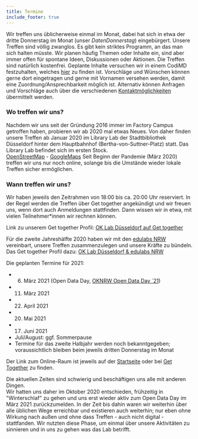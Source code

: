 ```yaml
---
title: Termine
include_footer: true
---
```


Wir treffen uns üblicherweise einmal im Monat, dabei hat sich in etwa der dritte Donnerstag im Monat (unser *DatenDonnerstag*) eingebürgert.
Unsere Treffen sind völlig zwanglos. Es gibt kein striktes Programm, an das man sich halten müsste. Wir planen häufig Themen oder Inhalte ein, sind aber immer offen für spontane Ideen, Diskussionen oder Aktionen.
Die Treffen sind natürlich kostenfrei.
Geplante Inhalte versuchen wir in einem CodiMD festzuhalten, welches <a href="https://hackmd.okfn.de/tNYYAwuISH2xJNGQdR6dCA" target="_blank">hier</a> zu finden ist. Vorschläge und Wünschen können gerne dort eingetragen und gerne mit Vornamen versehen werden, damit eine Zuordnung/Ansprechbarkeit möglich ist. Alternativ können Anfragen und Vorschläge auch über die verschiedenen <a href="/kontakt/">Kontaktmöglichkeiten</a> übermittelt werden.

### Wo treffen wir uns?

Nachdem wir uns seit der Gründung 2016 immer im Factory Campus getroffen haben, probieren wir ab 2020 mal etwas Neues.
Von daher finden unsere Treffen ab Januar 2020 im Library Lab der Stadtbibliothek Düsseldorf hinter dem Hauptbahnhof (Bertha-von-Suttner-Platz) statt. Das Library Lab befindet sich im ersten Stock.<br/>
<a href="https://www.openstreetmap.org/node/253895183">OpenStreetMap</a> - <a href="">GoogleMaps</a>
Seit Beginn der Pandemie (März 2020) treffen wir uns nur noch online, solange bis die Umstände wieder lokale Treffen sicher ermöglichen.

### Wann treffen wir uns?

Wir haben jeweils den Zeitrahmen von 18:00 bis ca. 20:00 Uhr reserviert.
In der Regel werden die Treffen über Get together angekündigt und wir freuen uns, wenn dort auch Anmeldungen stattfinden. Dann wissen wir in etwa, mit vielen Teilnehmer\*innen wir rechnen können.

Link zu unserem Get together Profil: <a href="https://gettogether.community/code-for-d%C3%BCsseldorf/" target=_blank>OK Lab Düsseldorf auf Get together</a>

Für die zweite Jahreshälfte 2020 haben wir mit den <a href="https://edulabs.de/projects/edulabsNRW/" target=_blank>edulabs NRW</a> vereinbart, unsere Treffen zusammenzulegen und unsere Kräfte zu bündeln.
Das Get together Profil dazu: <a href="https://gettogether.community/events/6992/ok-lab-and-edulabs/" target=_blank>OK Lab Düsseldorf & edulabs NRW</a>

Die geplanten Termine für 2021:
* 06. März 2021 (Open Data Day, <a href="https://oknrw.de/veranstaltungen/offene-kommunen-nrw-2021-opendataday/" target=_blank>OKNRW Open Data Day ´21</a>)
* 11. März 2021
* 22. April 2021
* 20. Mai 2021
* 17. Juni 2021
* Juli/August: ggf. Sommerpause
* Termine für das zweite Halbjahr werden noch bekanntgegeben; voraussichtlich bleiben beim jeweils dritten Donnerstag im Monat

Der Link zum Online-Raum ist jeweils auf der <a href="https://codeforduesseldorf.de">Startseite</a> oder bei <a href="https://gettogether.community/code-for-d%C3%BCsseldorf/" target=_blank>Get Together</a> zu finden.

Die aktuellen Zeiten sind schwierig und beschäftigen uns alle mit anderen Dingen.<br/>
Wir hatten uns daher im Oktober 2020 entschieden, frühzeitig in "Winterschlaf" zu gehen und uns erst wieder aktiv zum Open Data Day im März 2021 zurückzumelden. In der Zeit bis dahin waren wir weiterhin über alle üblichen Wege erreichbar und existieren auch weiterhin; nur eben ohne Wirkung nach außen und ohne dass Treffen - auch nicht digital - stattfanden. Wir nutzten diese Phase, um einmal über unsere Aktivitäten zu sinnieren und in uns zu gehen was das Lab betrifft.
